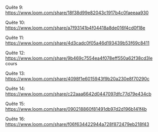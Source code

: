Quête 9:
https://www.loom.com/share/18f38d99e82043c1917b4c0faeeaa930

Quête 10:
https://www.loom.com/share/a7f93141b4f04418a8de016f4cd0f18e

Quête 11:
https://www.loom.com/share/4d3cadc0f05a46d193439b53f69c8411

Quête 12:
https://www.loom.com/share/9b469c7554ea4f078eff550a62f38cd3le cours 

Quête 13:
https://www.loom.com/share/4098f1e6015943f9b20a230e8f70290c

Quête 14:
https://www.loom.com/share/c22aaa6642d0447097dfc77d79e434cb

Quête 15:
https://www.loom.com/share/090218860f81491db97d2d196b141f4b

Quête 16:
https://www.loom.com/share/f06f634422944a728f872479eb218f43
